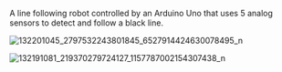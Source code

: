 A line following robot controlled by an Arduino Uno that uses 5 analog sensors to detect and follow a black line.  

![132201045_2797532243801845_6527914424630078495_n](https://user-images.githubusercontent.com/77314661/109382563-050b8280-7896-11eb-8909-ef124f2ac08a.jpg)

![132191081_219370279724127_1157787002154307438_n](https://user-images.githubusercontent.com/77314661/109382549-f3c27600-7895-11eb-8cd9-0d7f0ecfdb33.jpg)

